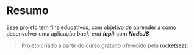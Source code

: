 # Resumo

Esse projeto tem fins educativos, com objetivo de aprender a como desenvolver uma aplicação *back-end (**api**)* com ***NodeJS***
> Projeto criado a partir do curso gratuito oferecido pela [rocketseat](https://rocketseat.com.br/).
